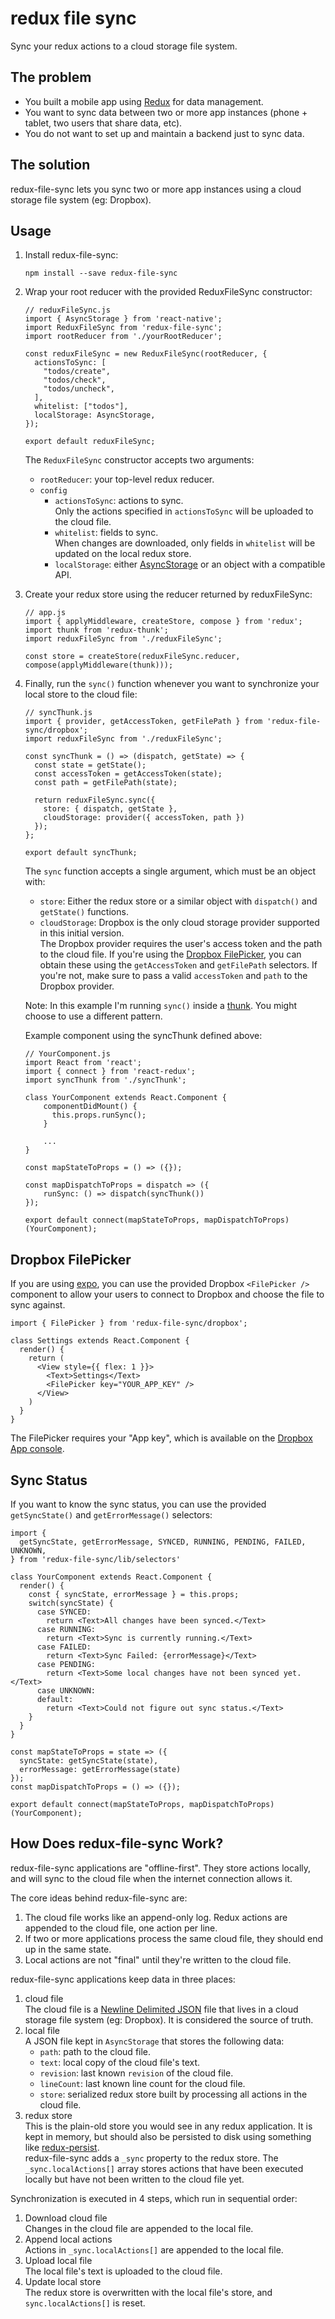 # redux file sync
Sync your redux actions to a cloud storage file system.

## The problem
- You built a mobile app using [Redux](https://redux.js.org/) for data management.
- You want to sync data between two or more app instances (phone + tablet, two users that share data, etc).
- You do not want to set up and maintain a backend just to sync data.

## The solution
redux-file-sync lets you sync two or more app instances using a cloud storage file system (eg: Dropbox).

## Usage
1. Install redux-file-sync:
    ```
    npm install --save redux-file-sync
    ```

2. Wrap your root reducer with the provided ReduxFileSync constructor:
    ```
    // reduxFileSync.js
    import { AsyncStorage } from 'react-native';
    import ReduxFileSync from 'redux-file-sync';
    import rootReducer from './yourRootReducer';

    const reduxFileSync = new ReduxFileSync(rootReducer, {
      actionsToSync: [
        "todos/create",
        "todos/check",
        "todos/uncheck",
      ],
      whitelist: ["todos"],
      localStorage: AsyncStorage,
    });

    export default reduxFileSync;
    ```

    The `ReduxFileSync` constructor accepts two arguments:
    - `rootReducer`: your top-level redux reducer.
    - `config`
      - `actionsToSync`: actions to sync.  
      Only the actions specified in `actionsToSync` will be uploaded to the cloud file.
      - `whitelist`: fields to sync.  
      When changes are downloaded, only fields in `whitelist` will be updated on the local redux store.
      - `localStorage`: either [AsyncStorage](https://facebook.github.io/react-native/docs/asyncstorage) or an object with a compatible API.

3. Create your redux store using the reducer returned by reduxFileSync:

    ```
    // app.js
    import { applyMiddleware, createStore, compose } from 'redux';
    import thunk from 'redux-thunk';
    import reduxFileSync from './reduxFileSync';

    const store = createStore(reduxFileSync.reducer, compose(applyMiddleware(thunk)));
    ```

4. Finally, run the `sync()` function whenever you want to synchronize your local store to the cloud file:
    ```
    // syncThunk.js
    import { provider, getAccessToken, getFilePath } from 'redux-file-sync/dropbox';
    import reduxFileSync from './reduxFileSync';

    const syncThunk = () => (dispatch, getState) => {
      const state = getState();
      const accessToken = getAccessToken(state);
      const path = getFilePath(state);

      return reduxFileSync.sync({
        store: { dispatch, getState },
        cloudStorage: provider({ accessToken, path })
      });
    };

    export default syncThunk;
    ```

    The `sync` function accepts a single argument, which must be an object with:
    - `store`: Either the redux store or a similar object with `dispatch()` and `getState()` functions.
    - `cloudStorage`: Dropbox is the only cloud storage provider supported in this initial version.  
        The Dropbox provider requires the user's access token and the path to the cloud file. If you're using the [Dropbox FilePicker](#dropbox-filepicker), you can obtain these using the `getAccessToken` and `getFilePath` selectors. If you're not, make sure to pass a valid `accessToken` and `path` to the Dropbox provider.

    Note: In this example I'm running `sync()` inside a [thunk](https://github.com/reduxjs/redux-thunk). You might choose to use a different pattern.

    Example component using the syncThunk defined above:

    ```
    // YourComponent.js
    import React from 'react';
    import { connect } from 'react-redux';
    import syncThunk from './syncThunk';

    class YourComponent extends React.Component {
        componentDidMount() {
          this.props.runSync();
        }

        ...
    }

    const mapStateToProps = () => ({});

    const mapDispatchToProps = dispatch => ({
        runSync: () => dispatch(syncThunk())
    });

    export default connect(mapStateToProps, mapDispatchToProps)(YourComponent);
    ```

## Dropbox FilePicker
If you are using [expo](https://docs.expo.io), you can use the provided Dropbox `<FilePicker />` component to allow your users to connect to Dropbox and choose the file to sync against.

```
import { FilePicker } from 'redux-file-sync/dropbox';

class Settings extends React.Component {
  render() {
    return (
      <View style={{ flex: 1 }}>
        <Text>Settings</Text>
        <FilePicker key="YOUR_APP_KEY" />
      </View>
    )
  }
}
```

The FilePicker requires your "App key", which is available on the [Dropbox App console](https://www.dropbox.com/developers/apps).

## Sync Status
If you want to know the sync status, you can use the provided `getSyncState()` and `getErrorMessage()` selectors:

```
import {
  getSyncState, getErrorMessage, SYNCED, RUNNING, PENDING, FAILED, UNKNOWN,
} from 'redux-file-sync/lib/selectors'

class YourComponent extends React.Component {
  render() {
    const { syncState, errorMessage } = this.props;
    switch(syncState) {
      case SYNCED:
        return <Text>All changes have been synced.</Text>
      case RUNNING:
        return <Text>Sync is currently running.</Text>
      case FAILED:
        return <Text>Sync Failed: {errorMessage}</Text>
      case PENDING:
        return <Text>Some local changes have not been synced yet.</Text>
      case UNKNOWN:
      default:
        return <Text>Could not figure out sync status.</Text>
    }
  }
}

const mapStateToProps = state => ({
  syncState: getSyncState(state),
  errorMessage: getErrorMessage(state)
});
const mapDispatchToProps = () => ({});

export default connect(mapStateToProps, mapDispatchToProps)(YourComponent);
```

## How Does redux-file-sync Work?
redux-file-sync applications are "offline-first". They store actions locally,
and will sync to the cloud file when the internet connection allows it.

The core ideas behind redux-file-sync are:
1. The cloud file works like an append-only log. Redux actions are appended to the cloud file, one action per line.
2. If two or more applications process the same cloud file, they should end up in the same state.
3. Local actions are not "final" until they're written to the cloud file.

redux-file-sync applications keep data in three places:

1. cloud file  
   The cloud file is a [Newline Delimited JSON](http://ndjson.org/) file that lives
   in a cloud storage file system (eg: Dropbox). It is considered the source of truth.
2. local file  
   A JSON file kept in `AsyncStorage` that stores the following data:
   - `path`: path to the cloud file.
   - `text`: local copy of the cloud file's text.
   - `revision`: last known `revision` of the cloud file.
   - `lineCount`: last known line count for the cloud file.
   - `store`: serialized redux store built by processing all actions in the cloud file.
3. redux store  
   This is the plain-old store you would see in any redux application. It is kept in memory, but should also be persisted to disk using  something like [redux-persist](https://github.com/rt2zz/redux-persist).  
   redux-file-sync adds a `_sync` property to the redux store. The `_sync.localActions[]` array stores actions that have been executed locally but have not been written to the cloud file yet.

Synchronization is executed in 4 steps, which run in sequential order:

1. Download cloud file  
    Changes in the cloud file are appended to the local file.
2. Append local actions  
    Actions in `_sync.localActions[]` are appended to the local file.
3. Upload local file  
    The local file's text is uploaded to the cloud file.
3. Update local store  
    The redux store is overwritten with the local file's store, and `sync.localActions[]` is reset.
